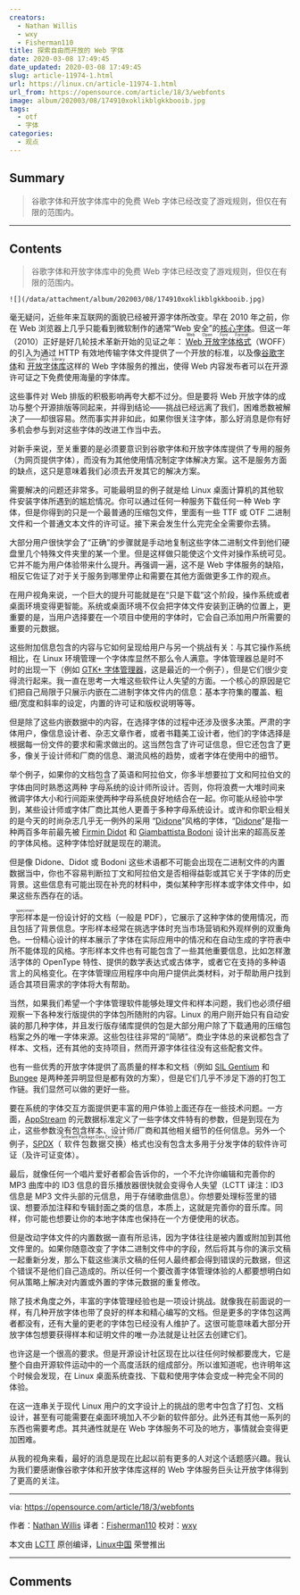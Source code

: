 ```yaml
---
creators:
  - Nathan Willis
  - wxy
  - Fisherman110
title: 探索自由而开放的 Web 字体
date: 2020-03-08 17:49:45
date_updated: 2020-03-08 17:49:45
slug: article-11974-1.html
url: https://linux.cn/article-11974-1.html
url_from: https://opensource.com/article/18/3/webfonts
image: album/202003/08/174910xoklikblgkkbooib.jpg
tags:
  - otf
  - 字体
categories:
  - 观点
---
```


## Summary

> 谷歌字体和开放字体库中的免费 Web 字体已经改变了游戏规则，但仅在有限的范围内。

***

<!-- more -->

## Contents

> 
> 谷歌字体和开放字体库中的免费 Web 字体已经改变了游戏规则，但仅在有限的范围内。
> 
> 
> 

`![](/data/attachment/album/202003/08/174910xoklikblgkkbooib.jpg)`

毫无疑问，近些年来互联网的面貌已经被开源字体所改变。早在 2010 年之前，你在 Web 浏览器上几乎只能看到微软制作的通常“Web 安全”的[核心字体](https://en.wikipedia.org/wiki/Core_fonts_for_the_Web)。但这一年（2010）正好是好几轮技术革新开始的见证之年：<ruby> <a href="https://en.wikipedia.org/wiki/Web_Open_Font_Format">  Web 开放字体格式 </a> <rt>  Web Open Font Format </rt></ruby>（WOFF）的引入为通过 HTTP 有效地传输字体文件提供了一个开放的标准，以及像[谷歌字体](https://fonts.google.com/)和<ruby> <a href="https://fontlibrary.org/">  开放字体库 </a> <rt>  Open Font Library </rt></ruby>这样的 Web 字体服务的推出，使得 Web 内容发布者可以在开源许可证之下免费使用海量的字体库。

这些事件对 Web 排版的积极影响再夸大都不过分。但是要将 Web 开放字体的成功与整个开源排版等同起来，并得到结论——挑战已经远离了我们，困难悉数被解决了——却很容易。然而事实并非如此，如果你很关注字体，那么好消息是你有好多机会参与到对这些字体的改进工作当中去。

对新手来说，至关重要的是必须要意识到谷歌字体和开放字体库提供了专用的服务（为网页提供字体），而没有为其他使用情况制定字体解决方案。这不是服务方面的缺点，这只是意味着我们必须去开发其它的解决方案。

需要解决的问题还非常多。可能最明显的例子就是给 Linux 桌面计算机的其他软件安装字体所遇到的尴尬情况。你可以通过任何一种服务下载任何一种 Web 字体，但是你得到的只是一个最普通的压缩包文件，里面有一些 TTF 或 OTF 二进制文件和一个普通文本文件的许可证。接下来会发生什么完完全全需要你去猜。

大部分用户很快学会了“正确”的步骤就是手动地复制这些字体二进制文件到他们硬盘里几个特殊文件夹里的某一个里。但是这样做只能使这个文件对操作系统可见。它并不能为用户体验带来什么提升。再强调一遍，这不是 Web 字体服务的缺陷，相反它佐证了对于关于服务到哪里停止和需要在其他方面做更多工作的观点。

在用户视角来说，一个巨大的提升可能就是在“只是下载”这个阶段，操作系统或者桌面环境变得更智能。系统或桌面环境不仅会把字体文件安装到正确的位置上，更重要的是，当用户选择要在一个项目中使用的字体时，它会自己添加用户所需要的重要的元数据。

这些附加信息包含的内容与它如何呈现给用户与另一个挑战有关：与其它操作系统相比，在 Linux 环境管理一个字体库显然不那么令人满意。字体管理器总是时不时的出现一下（例如 [GTK+ 字体管理器](https://fontmanager.github.io/)，这是最近的一个例子），但是它们很少变得流行起来。我一直在思考一大堆这些软件让人失望的方面。一个核心的原因是它们把自己局限于只展示内嵌在二进制字体文件内的信息：基本字符集的覆盖、粗细/宽度和斜率的设定，内置的许可证和版权说明等等。

但是除了这些内嵌数据中的内容，在选择字体的过程中还涉及很多决策。严肃的字体用户，像信息设计者、杂志文章作者，或者书籍美工设计者，他们的字体选择是根据每一份文件的要求和需求做出的。这当然包含了许可证信息，但它还包含了更多，像关于设计师和厂商的信息、潮流风格的趋势，或者字体在使用中的细节。

举个例子，如果你的文档包含了英语和阿拉伯文，你多半想要拉丁文和阿拉伯文的字体由同时熟悉这两种<ruby> 字母系统 <rt>  script </rt></ruby>的设计师所设计。否则，你将浪费一大堆时间来微调字体大小和行间距来使两种字母系统良好地结合在一起。你可能从经验中学到，某些设计师或字体厂商比其他人更善于多种字母系统设计。或许和你职业相关的是今天的时尚杂志几乎无一例外的采用 “[Didone](https://en.wikipedia.org/wiki/Didone_(typography))”风格的字体，“[Didone](https://en.wikipedia.org/wiki/Didone_(typography))”是指一种两百多年前最先被 [Firmin Didot](https://en.wikipedia.org/wiki/Firmin_Didot) 和 [Giambattista Bodoni](https://en.wikipedia.org/wiki/Giambattista_Bodoni) 设计出来的超高反差的字体风格。这种字体恰好就是现在的潮流。

但是像 Didone、Didot 或 Bodoni 这些术语都不可能会出现在二进制文件的内置数据当中，你也不容易判断拉丁文和阿拉伯文是否相得益彰或其它关于字体的历史背景。这些信息有可能出现在补充的材料中，类似某种字形样本或字体文件中，如果这些东西存在的话。

<ruby> 字形样本 <rt>  specimen </rt></ruby>是一份设计好的文档（一般是 PDF），它展示了这种字体的使用情况，而且包括了背景信息。字形样本经常在挑选字体时充当市场营销和外观样例的双重角色。一份精心设计的样本展示了字体在实际应用中的情况和在自动生成的字符表中所不能体现的风格。字形样本文件也有可能包含了一些其他重要信息，比如怎样激活字体的 OpenType 特性、提供的数学表达式或古体字，或者它在支持的多种语言上的风格变化。在字体管理应用程序中向用户提供此类材料，对于帮助用户找到适合其项目需求的字体将大有帮助。

当然，如果我们希望一个字体管理软件能够处理文件和样本问题，我们也必须仔细观察一下各种发行版提供的字体包所随附的内容。Linux 的用户刚开始只有自动安装的那几种字体，并且发行版存储库提供的包是大部分用户除了下载通用的压缩包档案之外的唯一字体来源。这些包往往非常的“简陋”。商业字体总的来说都包含了样本、文档，还有其他的支持项目，然而开源字体往往没有这些配套文件。

也有一些优秀的开放字体提供了高质量的样本和文档（例如 [SIL Gentium](https://software.sil.org/gentium/) 和 [Bungee](https://djr.com/bungee/) 是两种差异明显但是都有效的方案），但是它们几乎不涉足下游的打包工作链。我们显然可以做的更好一些。

要在系统的字体交互方面提供更丰富的用户体验上面还存在一些技术问题。一方面，[AppStream](https://www.freedesktop.org/wiki/Distributions/AppStream/) 的元数据标准定义了一些字体文件特有的参数，但是到现在为止，这些参数没有包含样本、设计师/厂商和其他相关细节的任何信息。另外一个例子，[SPDX](https://spdx.org/)（<ruby> 软件包数据交换 <rt>  Software Package Data Exchange </rt></ruby>）格式也没有包含太多用于分发字体的软件许可证（及许可证变体）。

最后，就像任何一个唱片爱好者都会告诉你的，一个不允许你编辑和完善你的 MP3 曲库中的 ID3 信息的音乐播放器很快就会变得令人失望（LCTT 译注：ID3 信息是 MP3 文件头部的元信息，用于存储歌曲信息）。你想要处理标签里的错误、想要添加注释和专辑封面之类的信息，本质上，这就是完善你的音乐库。同样，你可能也想要让你的本地字体库也保持在一个方便使用的状态。

但是改动字体文件的内置数据一直有所忌讳，因为字体往往是被内置或附加到其他文件里的。如果你随意改变了字体二进制文件中的字段，然后将其与你的演示文稿一起重新分发，那么下载这些演示文稿的任何人最终都会得到错误的元数据，但这个错误不是他们自己造成的。所以任何一个要改善字体管理体验的人都要想明白如何从策略上解决对内置或外置的字体元数据的重复修改。

除了技术角度之外，丰富的字体管理经验也是一项设计挑战。就像我在前面说的一样，有几种开放字体也带了良好的样本和精心编写的文档。但是更多的字体包这两者都没有，还有大量的更老的字体包已经没有人维护了。这很可能意味着大部分开放字体包想要获得样本和证明文件的唯一办法就是让社区去创建它们。

也许这是一个很高的要求。但是开源设计社区现在比以往任何时候都要庞大，它是整个自由开源软件运动中的一个高度活跃的组成部分。所以谁知道呢，也许明年这个时候会发现，在 Linux 桌面系统查找、下载和使用字体会变成一种完全不同的体验。

在这一连串关于现代 Linux 用户的文字设计上的挑战的思考中包含了打包、文档设计，甚至有可能需要在桌面环境加入不少新的软件部分。此外还有其他一系列的东西也需要考虑。其共通性就是在 Web 字体服务不可及的地方，事情就会变得更加困难。

从我的视角来看，最好的消息是现在比起以前有更多的人对这个话题感兴趣。我认为我们要感谢像谷歌字体和开放字体库这样的 Web 字体服务巨头让开放字体得到了更高的关注。

---

via: <https://opensource.com/article/18/3/webfonts>

作者：[Nathan Willis](https://opensource.com/users/n8willis) 译者：[Fisherman110](https://github.com/Fisherman110) 校对：[wxy](https://github.com/wxy)

本文由 [LCTT](https://github.com/LCTT/TranslateProject) 原创编译，[Linux中国](https://linux.cn/) 荣誉推出

***

## Comments
